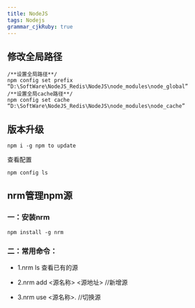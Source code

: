 ```yaml
---
title: NodeJS
tags: Nodejs
grammar_cjkRuby: true
---
```


## 修改全局路径

```
/**设置全局路径**/
npm config set prefix “D:\SoftWare\NodeJS_Redis\NodeJS\node_modules\node_global”
/**设置全局cache路径**/
npm config set cache “D:\SoftWare\NodeJS_Redis\NodeJS\node_modules\node_cache”
```
## 版本升级
```
npm i -g npm to update
```
查看配置
```
npm config ls
```

## nrm管理npm源

### 一：安装nrm
```
npm install -g nrm
```
### 二：常用命令： 

- 1.nrm ls 查看已有的源 

- 2.nrm add <源名称> <源地址>  //新增源 

- 3.nrm use <源名称>.  //切换源



